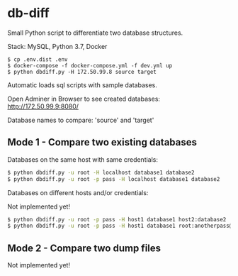 # db-diff

Small Python script to differentiate two database structures.

Stack: MySQL, Python 3.7, Docker

```
$ cp .env.dist .env
$ docker-compose -f docker-compose.yml -f dev.yml up
$ python dbdiff.py -H 172.50.99.8 source target
```

Automatic loads sql scripts with sample databases.

Open Adminer in Browser to see created databases: http://172.50.99.9:8080/

Database names to compare: 'source' and 'target'

## Mode 1 - Compare two existing databases

Databases on the same host with same credentials:

```bash
$ python dbdiff.py -u root -H localhost database1 database2
$ python dbdiff.py -u root -p pass -H localhost database1 database2
```

Databases on different hosts and/or credentials:

Not implemented yet!

```bash
$ python dbdiff.py -u root -p pass -H host1 database1 host2:database2
$ python dbdiff.py -u root -p pass -H host1 database1 root:anotherpass@host2:database2
```

## Mode 2 - Compare two dump files

Not implemented yet!

